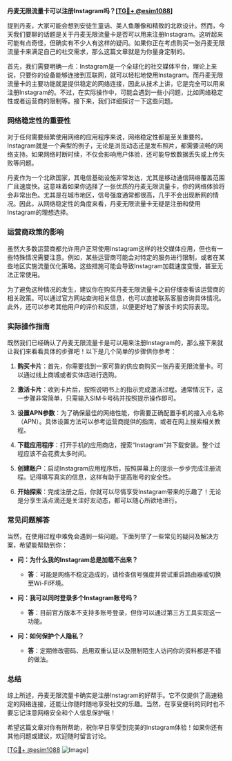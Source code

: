 **丹麦无限流量卡可以注册Instagram吗？[[TG💪+ @esim1088](https://t.me/s/esim1088)]**

提到丹麦，大家可能会想到安徒生童话、美人鱼雕像和精致的北欧设计。然而，今天我们要聊的话题是关于丹麦无限流量卡是否可以用来注册Instagram。这听起来可能有点奇怪，但确实有不少人有这样的疑问。如果你正在考虑购买一张丹麦无限流量卡来满足自己的社交需求，那么这篇文章就是为你量身定制的。

首先，我们需要明确一点：Instagram是一个全球化的社交媒体平台，理论上来说，只要你的设备能够连接到互联网，就可以轻松地使用Instagram。而丹麦无限流量卡的主要功能就是提供稳定的网络连接，因此从技术上讲，它是完全可以用来注册Instagram的。不过，在实际操作中，可能会遇到一些小问题，比如网络稳定性或者运营商的限制等。接下来，我们详细探讨一下这些问题。

### 网络稳定性的重要性

对于任何需要频繁使用网络的应用程序来说，网络稳定性都是至关重要的。Instagram就是一个典型的例子，无论是浏览动态还是发布照片，都需要流畅的网络支持。如果网络时断时续，不仅会影响用户体验，还可能导致数据丢失或上传失败等问题。

丹麦作为一个北欧国家，其电信基础设施非常发达，尤其是移动通信网络覆盖范围广且速度快。这意味着如果你选择了一张优质的丹麦无限流量卡，你的网络体验将会非常出色。尤其是在城市地区，信号强度通常都很高，几乎不会出现断网的情况。因此，从网络稳定性的角度来看，丹麦无限流量卡无疑是注册和使用Instagram的理想选择。

### 运营商政策的影响

虽然大多数运营商都允许用户正常使用Instagram这样的社交媒体应用，但也有一些特殊情况需要注意。例如，某些运营商可能会对特定的服务进行限制，或者在某些地区实施流量优化策略。这些措施可能会导致Instagram加载速度变慢，甚至无法正常使用。

为了避免这种情况的发生，建议你在购买丹麦无限流量卡之前仔细查看该运营商的相关政策。可以通过官方网站查询相关信息，也可以直接联系客服咨询具体情况。此外，还可以参考其他用户的评价和反馈，以便更好地了解该卡的实际表现。

### 实际操作指南

既然我们已经确认了丹麦无限流量卡是可以用来注册Instagram的，那么接下来就让我们来看看具体的步骤吧！以下是几个简单的步骤供你参考：

1. **购买卡片**：首先，你需要找到一家可靠的供应商购买一张丹麦无限流量卡。可以通过线上商城或者实体店进行选购。
   
2. **激活卡片**：收到卡片后，按照说明书上的指示完成激活过程。通常情况下，这一步骤非常简单，只需输入SIM卡号码并按照提示操作即可。

3. **设置APN参数**：为了确保最佳的网络性能，你需要正确配置手机的接入点名称（APN）。具体设置方法可以参考运营商提供的指南，或者在网上搜索相关教程。

4. **下载应用程序**：打开手机的应用商店，搜索“Instagram”并下载安装。整个过程应该不会花费太多时间。

5. **创建账户**：启动Instagram应用程序后，按照屏幕上的提示一步步完成注册流程。记得填写真实的信息，这样有助于提高账号的安全性。

6. **开始探索**：完成注册之后，你就可以尽情享受Instagram带来的乐趣了！无论是分享生活点滴还是关注好友动态，都可以随心所欲地进行。

### 常见问题解答

当然，在使用过程中难免会遇到一些问题。下面列举了一些常见的疑问及解决方案，希望能帮助到你：

- **问：为什么我的Instagram总是加载不出来？**
  - **答**：可能是网络不稳定造成的，请检查信号强度并尝试重启路由器或切换至Wi-Fi环境。

- **问：我可以同时登录多个Instagram账号吗？**
  - **答**：目前官方版本不支持多账号登录，但你可以通过第三方工具实现这一功能。

- **问：如何保护个人隐私？**
  - **答**：定期修改密码、启用双重认证以及限制陌生人访问你的资料都是不错的做法。

### 总结

综上所述，丹麦无限流量卡确实是注册Instagram的好帮手。它不仅提供了高速稳定的网络连接，还能让你随时随地享受社交的乐趣。当然，在享受便利的同时也不要忘记注意网络安全和个人信息保护哦！

希望这篇文章对你有所帮助，祝你早日享受到完美的Instagram体验！如果你还有其他问题或建议，欢迎随时留言讨论。

[[TG💪+ @esim1088](https://t.me/s/esim1088) ![Image](https://i.postimg.cc/4NQfJmqS/Snipaste-2025-05-13-00-14-12.png)]